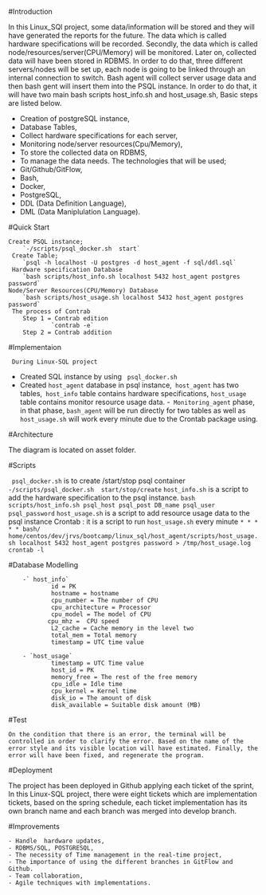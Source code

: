 
#Introduction 

   In this Linux_SQl project, some data/information will be stored and they will have generated the reports for the future. The data which is called hardware specifications will be recorded. Secondly, the data which is called node/resources/server(CPU/Memory) will be monitored. Later on, collected data will have been stored in RDBMS. In order to do that, three different servers/nodes will be set up, each node is going to be linked through an internal connection to switch. Bash agent will collect server usage data and then bash gent will insert them into the PSQL instance. In order to do that, it will have two main bash scripts host_info.sh and host_usage.sh, Basic steps are listed below.
  - Creation of postgreSQL instance,
  - Database Tables,
  - Collect hardware specifications for each server,
  - Monitoring node/server resources(Cpu/Memory),
  - To store the collected data on RDBMS,
  - To manage the data needs.
The technologies that will be used;
  - Git/Github/GitFlow,
  - Bash,
  - Docker,
  - PostgreSQL,
  - DDL (Data Definition Language),
  - DML (Data Maniplulation Language).

#Quick Start

    Create PSQL instance;
        `-/scripts/psql_docker.sh  start`
     Create Table;
        `psql -h localhost -U postgres -d host_agent -f sql/ddl.sql`
     Hardware specification Database
        `bash scripts/host_info.sh localhost 5432 host_agent postgres password`
    Node/Server Resources(CPU/Memory) Database
        `bash scripts/host_usage.sh localhost 5432 host_agent postgres password`
     The process of Contrab
        Step 1 = Contrab edition
                `contrab -e`
        Step 2 = Contrab addition
        
#Implementaion 

     During Linux-SQL project
   - Created SQL instance by using ` psql_docker.sh`
   - Created `host_agent` database in psql instance,` host_agent` has two tables,` host_info` table contains hardware specifications, `host_usage` table contains monitor resource usage data.
   -` Monitoring_agent` phase, in that phase, `bash_agent` will be run directly for two tables as well as `host_usage.sh` will work every minute due to the Crontab package using.
   
   
#Architecture

The diagram is located on asset folder.


#Scripts 

  ` psql_docker.sh` is to create /start/stop psql container
        `-/scripts/psql_docker.sh  start/stop/create`
    `host_info.sh` is a script to add the hardware specification to the psql instance.
        `bash scripts/host_info.sh psql_host psql_post DB_name psql_user psql_password`
   `host_usage.sh` is a script to add resource usage data to the psql instance
    Crontab : it is a script to run `host_usage.sh` every minute
        ` * * * * * bash/ home/centos/dev/jrvs/bootcamp/linux_sql/host_agent/scripts/host_usage.sh localhost 5432 host_agent postgres password > /tmp/host_usage.log `
        `crontab -l`
        
#Database Modelling 

        -` host_info`
                id = PK
                hostname = hostname
                cpu_number = The number of CPU
                cpu_architecture = Processor
                cpu_model = The model of CPU
               cpu_mhz =  CPU speed
                L2_cache = Cache memory in the level two
                total_mem = Total memory
                timestamp = UTC time value
                
        - `host_usage`
                timestamp = UTC Time value
                host_id = PK
                memory_free = The rest of the free memory
                cpu_idle = Idle time
                cpu_kernel = Kernel time
                disk_io = The amount of disk
                disk_available = Suitable disk amount (MB)
                

#Test


    On the condition that there is an error, the terminal will be controlled in order to clarify the error. Based on the name of the error style and its visible location will have estimated. Finally, the error will have been fixed, and regenerate the program.
    

#Deployment

The project has been deployed in Github applying each ticket of the sprint, In this Linux-SQL project, there were eight tickets which are implementation tickets, based on the spring schedule, each ticket implementation has its own branch name and each branch was merged into develop branch.

#Improvements

    - Handle  hardware updates,
    - RDBMS/SQL, POSTGRESQL,
    - The necessity of Time management in the real-time project,
    - The importance of using the different branches in GitFlow and Github.
    - Team collaboration,
    - Agile techniques with implementations.


